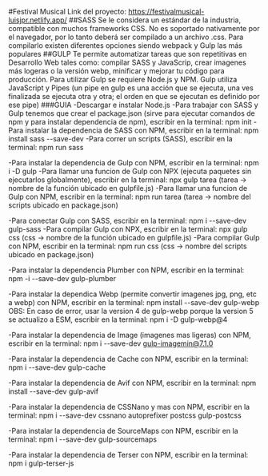 #Festival Musical
Link del proyecto: https://festivalmusical-luisjpr.netlify.app/
##SASS
Se le considera un estándar de la industria, compatible con muchos frameworks CSS.
No es soportado nativamente por el navegador, por lo tanto deberá ser compilado a un archivo .css. Para compilarlo existen diferentes opciones siendo webpack y Gulp las más populares
##GULP
Te permite automatizar tareas que son repetitivas en Desarrollo Web tales como: compilar SASS y JavaScrip, crear imagenes más logeras o la versión webp, minificar y mejorar tu código para producción. Para utilizar Gulp se requiere Node.js y NPM.
Gulp utiliza JavaScript y Pipes (un pipe en gulp es una acción que se ejecuta, una ves finalizada se ejecuta otra y otra; el orden en que se ejecutan es definido por ese pipe)
###GUIA
-Descargar e instalar Node.js
-Para trabajar con SASS y Gulp tenemos que crear el package.json (sirve para ejecutar comandos de npm y para instalar dependencia de npm), escribir en la terminal:
npm init
-Para instalar la dependencia de SASS con NPM, escribir en la terminal:
npm install sass --save-dev
-Para correr un scripts (SASS), escribir en la terminal:
npm run sass

-Para instalar la dependencia de Gulp con NPM, escribir en la terminal:
npm i -D gulp
-Para llamar una funcion de Gulp con NPX (ejecuta paquetes sin ejecutarlos globalmente), escribir en la terminal:
npx gulp tarea (tarea -> nombre de la función ubicado en gulpfile.js)
-Para llamar una funcion de Gulp con NPM, escribir en la terminal:
npm run tarea (tarea -> nombre del scripts ubicado en package.json)

-Para conectar Gulp con SASS, escribir en la terminal:
npm i --save-dev gulp-sass
-Para compilar Gulp con NPX, escribir en la terminal:
npx gulp css (css -> nombre de la función ubicado en gulpfile.js)
-Para compilar Gulp con NPM, escribir en la terminal:
npm run css (css -> nombre del scripts ubicado en package.json)

-Para instalar la dependencia Plumber con NPM, escribir en la terminal:
npm -i --save-dev gulp-plumber

-Para instalar la dependica Webp (permite convertir imagenes jpg, png, etc a webp) con NPM, escribir en la terminal:
npm install --save-dev gulp-webp
OBS: En caso de error, usar la version 4 de gulp-webp porque la version 5 se actualizo a ESM, escribir en la terminal:
npm i -D gulp-webp@4

-Para instalar la dependencia de Image (imagenes mas ligeras) con NPM, escribir en la terminal:
npm i --save-dev gulp-imagemin@7.1.0

-Para instalar la dependencia de Cache con NPM, escribir en la terminal:
npm i --save-dev gulp-cache

-Para instalar la dependencia de Avif con NPM, escribir en la terminal:
npm install --save-dev gulp-avif

-Para instalar la dependencia de CSSNano y mas con NPM, escribir en la terminal:
npm i --save-dev cssnano autoprefixer postcss gulp-postcss

-Para instalar la dependencia de SourceMaps con NPM, escribir en la terminal:
npm i --save-dev gulp-sourcemaps

-Para instalar la dependencia de Terser con NPM, escribir en la terminal:
npm i gulp-terser-js

